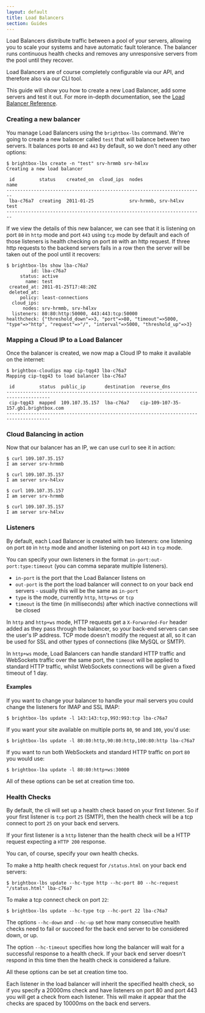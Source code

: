 ```yaml
---
layout: default
title: Load Balancers
section: Guides
---
```


Load Balancers distribute traffic between a pool of your servers,
allowing you to scale your systems and have automatic fault
tolerance. The balancer runs continuous health checks and removes any
unresponsive servers from the pool until they recover.

Load Balancers are of course completely configurable via our API, and
therefore also via our CLI tool.

This guide will show you how to create a new Load Balancer, add some
servers and test it out. For more in-depth documentation, see the 
[Load Balancer Reference](/reference/load-balancers).

### Creating a new balancer

You manage Load Balancers using the `brightbox-lbs` command. We're
going to create a new balancer called `test` that will balance between
two servers. It balances ports `80` and `443` by default, so we don't need
any other options:

    $ brightbox-lbs create -n "test" srv-hrmmb srv-h4lxv
    Creating a new load balancer
    
     id         status    created_on  cloud_ips  nodes                 name
    ------------------------------------------------------------------------
     lba-c76a7  creating  2011-01-25             srv-hrmmb, srv-h4lxv  test
    ------------------------------------------------------------------------

If we view the details of this new balancer, we can see that it is listening
on port `80` in `http` mode and port `443` using `tcp` mode by default and
each of those listeners is health checking on port `80` with an http request.
If three http requests to the backend servers fails in a row then the server
will be taken out of the pool until it recovers:

    $ brightbox-lbs show lba-c76a7
             id: lba-c76a7
         status: active
           name: test
     created_at: 2011-01-25T17:48:20Z
     deleted_at: 
         policy: least-connections
      cloud_ips: 
          nodes: srv-hrmmb, srv-h4lxv
      listeners: 80:80:http:50000, 443:443:tcp:50000
    healthcheck: {"threshold_down"=>3, "port"=>80, "timeout"=>5000, "type"=>"http", "request"=>"/", "interval"=>5000, "threshold_up"=>3}

### Mapping a Cloud IP to a Load Balancer

Once the balancer is created, we now map a Cloud IP to make it
available on the internet:

    $ brightbox-cloudips map cip-tqg43 lba-c76a7
    Mapping cip-tqg43 to load balancer lba-c76a7
    
     id         status  public_ip       destination  reverse_dns                         
    --------------------------------------------------------------------------------------
     cip-tqg43  mapped  109.107.35.157  lba-c76a7    cip-109-107-35-157.gb1.brightbox.com
    --------------------------------------------------------------------------------------

### Cloud Balancing in action

Now that our balancer has an IP, we can use curl to see it in action:

    $ curl 109.107.35.157
    I am server srv-hrmmb
    
    $ curl 109.107.35.157
    I am server srv-h4lxv
    
    $ curl 109.107.35.157
    I am server srv-hrmmb
    
    $ curl 109.107.35.157
    I am server srv-h4lxv

### Listeners

By default, each Load Balancer is created with two listeners: one listening on
port `80` in `http` mode and another listening on port `443` in `tcp` mode.

You can specify your own listeners in the format
`in-port:out-port:type:timeout` (you can comma separate multiple listeners).

* `in-port` is the port that the Load Balancer listens on
* `out-port` is the port the load balancer will connect to on your back end
servers - usually this will be the same as `in-port`
* `type` is the mode, currently `http`, `http+ws` or `tcp`
* `timeout` is the time (in milliseconds) after which inactive connections
will be closed

In `http` and `http+ws` mode, HTTP requests get a `X-Forwarded-For` header
added as they pass through the balancer, so your back-end servers can see the
user's IP address. TCP mode doesn't modify the request at all, so it can
be used for SSL and other types of connections (like MySQL or SMTP).

In `http+ws` mode, Load Balancers can handle standard HTTP traffic and
WebSockets traffic over the same port, the `timeout` will be applied to
standard HTTP traffic, whilst WebSockets connections will be given a fixed
timeout of 1 day.

#### Examples

If you want to change your balancer to handle your mail servers you could
change the listeners for IMAP and SSL IMAP:

    $ brightbox-lbs update -l 143:143:tcp,993:993:tcp lba-c76a7

If you want your site available on multiple ports `80`, `90` and `100`,
you'd use:

    $ brightbox-lbs update -l 80:80:http,90:80:http,100:80:http lba-c76a7

If you want to run both WebSockets and standard HTTP traffic on port `80` you
would use:

    $ brightbox-lba update -l 80:80:http+ws:30000

All of these options can be set at creation time too.

### Health Checks

By default, the cli will set up a health check based on your first
listener. So if your first listener is `tcp` port `25` (SMTP), then the
health check will be a tcp connect to port `25` on your back end
servers.

If your first listener is a `http` listener than the health check will
be a HTTP request expecting a `HTTP 200` response.

You can, of course, specify your own health checks.

To make a http health check request for `/status.html` on your back
end servers:

    $ brightbox-lbs update --hc-type http --hc-port 80 --hc-request "/status.html" lba-c76a7

To make a tcp connect check on port `22`:

    $ brightbox-lbs update --hc-type tcp --hc-port 22 lba-c76a7

The options `--hc-down` and `--hc-up` set how many consecutive health
checks need to fail or succeed for the back end server to be
considered down, or up.

The option `--hc-timeout` specifies how long the balancer will wait
for a successful response to a health check. If your back end server
doesn't respond in this time then the health check is considered a
failure.

All these options can be set at creation time too.

Each listener in the load balancer will inherit the specified health
check, so if you specify a 20000ms check and have listeners on port 80
and port 443 you will get a check from each listener. This will make it
appear that the checks are spaced by 10000ms on the back end servers. 
